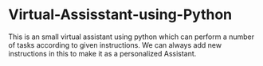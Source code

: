 # Virtual-Assisstant-using-Python
This is an small virtual assistant using python which can perform a number of tasks according to given instructions. We can always add new instructions in this to make it as a personalized Assistant.
